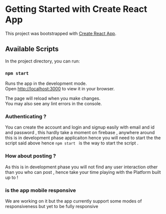 # Getting Started with Create React App

This project was bootstrapped with [Create React App](https://github.com/facebook/create-react-app).

## Available Scripts

In the project directory, you can run:

### `npm start`

Runs the app in the development mode.\
Open [http://localhost:3000](http://localhost:3000) to view it in your browser.

The page will reload when you make changes.\
You may also see any lint errors in the console.


### Authenticating ?

You can create the account and login and signup easily with email and id and password , this hardly take a moment on firebase , anywhere around this is in development phase applicaiton hence you will need to start the the script said above hence `npm start ` is the way to start the script .

### How about posting ?

As this is in development phase you will not find any user interaction other than you who can post , hence take your time playing with the Platform built up to !

### is the app mobile responsive 

We are working on it but the app currently support some modes of responsiveness but yet to be fully responsive 